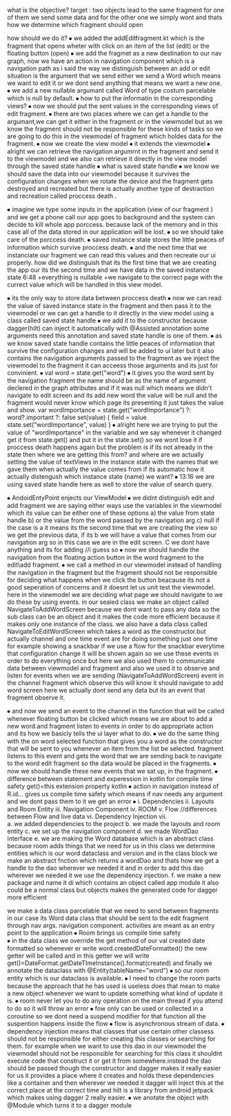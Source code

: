 what is the objective?
target : two objects lead to the same fragment for one of them we send some data and for the other one we simply wont and thats how we determine which fragment should open 

how should we do it?
⦁	we added the addEditfragment.kt which is the fragment that opens wheter with click on an item of the list (edit) or the floating button (open)
⦁	we add the fragmet as a new destination to our nav graph, now we have an action in navigation component which is a navigation path as i said the way we distinguish between an add or edit situation is the argument that we send either we send a Word which means we want to edit it or we dont send anything that means we want a new one.
⦁	we add a new nullable argumant called Word of type costum parcelable which is null by default.
⦁	how to put the informatin in the corresponding views?
⦁	now we should put the sent values in the corresponding views of edit fragment.
⦁	  there are two places where we can get a handle to the argumant,we can get it either in the fragment or in the viewmodel but as we know the fragment should not be responsible for these kinds of tasks so we are going to do this in the viewmodel of fragment which holdes data for the fragment.
⦁	now we create the view model
⦁	it extends the viewmodel
⦁	alright we can retrieve the navigation argumrnt in the fragment and send it to the viewmodel and we also can retrieve it directly in the view model through the saved state handle 
⦁	 what is saved state handle
⦁	 we know we should save the data into our viewmodel because it survives the configuration changes when we rotate the device and the fragment gets destroyed and recreated but there is actually another type of destraction and recreation called proccess death .

⦁	imagine we type some inputs in the application (view of our fragment ) and we get a phone call our app goes to background and the system can decide to kill whole app porccess. because lack of the memory and in this case all of the data stored in our application will be lost.
⦁	 so we should take care of the porccess death.
⦁	saved instance state stores the little peaces of information which survive proccess death.
⦁	and the next time that we instanciate our fragment we can read this values and then recreate our ui properly.
how did we distinguish that its the first time that we are creating the app our its the second time and we have data in the saved instance state 6:48  +everything is nullable +we navigate to the correct page with the currect value which will be handled in this view model.

⦁	its the only way to store data between proccess death 
⦁	now we can read the value of saved instance state in the fragment and then pass it to the viewmodel or we can get a handle to it directly in the view model using a class called saved state handle
⦁	we add it to the constructor because dagger(hilt) can inject it automatically with @Assisted annotation some arguments need this annotation and saved state handle is one of them.
⦁	as we know saved state handle contains the little peaces of information that survive the configuration changes and will be added to ui later but it also contains the navigation arguments passed to the fragment as we inject the viewmodel to the fragment it can acceess those arguments and its just for convinient.
⦁	 val word = state.get<Word>("word") 
⦁	it gives you the word sent by the navigation fragment the name should be as the name of argument declered in the graph attributes and if it was null which means we didn't navigate to edit screen and its add new word the value will be null and the fragment would never know which page its presenting it just takes the value and show.
  var wordImportance = state.get<Boolean>("wordImportance") ?: word?.important ?: false
    set(value) {
        field = value
        state.set("wordImportance", value)
    }
⦁	alright here we are trying to put the value of "wordImportance" in the variable and we say whenever it changed get it from state.get() and put it in the state.set() so we wont lose it if proccess death happens again but the problem is if its not already in the state then where we are getting this from? and where are we actually setting the value of textViews in the instance state with the names that we gave them when actually the value comes from if its automatic how it actually distengush which instance state (name) we want?
⦁	13:16 we are using saved state handle here as well to store the value of search query.

⦁	AndoidEntyPoint enjects our ViewModel
⦁	we didnt distinguish edit and add fragment we are saying either ways use the variables in the viewmodel which its value can be either one of these options a) the value from state handle b) or the value from the word passed by the navigation arg c) null if the case is a it means its the second time that we are creating the view so we get the previous data, if its b we will have a value that comes from our navigation arg so in this case we are in the edit screen. C we dont have anything and its for adding //i guess so
⦁	now we should handle the navigation from the floating action button in the word fragment to the edit\add fragment.
⦁	we call a method in our viewmodel instead of handling the navigation in the fragment but the fragment should not be responsible for deciding what happens when we click the button beacause its not a good seperation of concerns and it doesnt let us unit test the viewmodel.
      here in the viewmodel we are deciding what page we should navigate to we do these by using events. in our sealed class we make an object called  NavigateToAddWordScreen because we dont want to pass any data so the sub class can be an object and it makes the code more efficient because it makes only one instance of the class. we also have a data class called NavigateToEditWordScreen which takes a word as the constructor.but actually channel and one time event are for doing something just one time for example showing a snackbar if we use a flow for the snackbar everytime that configuration change it will be shown again so we use these events in order to do everything once but here we also used them to communicate data between viewmodel and fragment and also we used it to observe and listen for events when we are sending (NavigateToAddWordScreen) event in the channel fragment which observe this will know it should navigate to add word screen here we actually dont send any data but its an event that fragment observe it.

⦁	and now we send an event to the channel in the function that will be called whenever floating button be clicked which means we are about to add a new word.and fragment listen to events in order to do appropriate action and its how we basicly tells the ui layer what to do.
⦁	we do the same thing with the on word selected function that gives you a word as the constructor that will be sent to you whenever an item from the list be selected. fragment listens to this event and gets the word that we are sending back to navigate to the word edit fragment so the data would be placed in the fragments.
⦁	now we should handle these new events that we sat up, in the fragment.
⦁	difference between statement and experession in kotlin for compile time safety get()=this extension property kotlin
⦁	action in navigation instead of R.id... gives us compile time safety which means if nav needs any argument and we dont pass them to it we get an error
⦁
i.	Dependencies
ii.	Layouts and Room Entity
iii.	Navigation Component
iv.	ROOM
v.	Flow //differences between Flow and live data
vi.	Dependency Injection
vii.	
a.	we added dependencies to the project
b.	we made the layouts and room entity 
c.	we set up the navigation component 
d.	we made WordDao interface 
e.	we are making the Word database which is an abstract class because room adds things that we need for us in this class we determine entities which is our word dataclass and version and in the class block we make an abstract fnction which returns a wordDao and thats how we get a handle to the dao wherever we needed it and in order to add this dao wherever we needed it we use the dependency injection.
f.	we make a new package and name it di which contains an object called app module  it also could be a normal class but objects makes the generated code for dagger more efficient 


we make a data class parcelable that we need to send between fragments in our case its Word data class that should be sent to the edit fragment through nav args.
navigation component.
activities are meant as an entry point to the application
⦁	Room brings us compile time safety  
⦁	in the data class we override the get method of our  val created date formatted so whenever er  write word.createdDateFormatted() the new getter will be called and in this getter we will write get()=DateFormat.getDateTImeInstance().format(created) and finally we annotate the dataclass with @Entity(tableName="word")
⦁	so our room entity which is our dataclass is available.
⦁	I need to change the room parts because the approach that he has used is useless does that mean to make a new object whenever we want to update something what kind of update it is.
⦁	room never let you to do any operation on the main thread if you attend to do so it will throw an error
⦁	fow only can be used or collected in a coroutine so we dont need a suspend modifier for that function all the suspention happens inside the flow 
⦁	flow is asynchronous stream of data.
⦁	dependency injection means that classes that use certain other classess should not be responsible for either creating this classes or searching for them. for example when we want to use this dao in our viewmodel the viewmodel should not be responsible for searching for this class it shouldnt execute code that construct it or get it from somewhere.instead the dao should be passed though the constructor  and dagger makes it really easier for us it provides a place where it creates and holds these dependencies like a container and then wherever we needed it dagger will inject this at the correct place at the correct time and hilt is a library from android jetpack which makes using dagger 2 really easier.
⦁	we anotate the object with @Module which turns it to a dagger module
	


